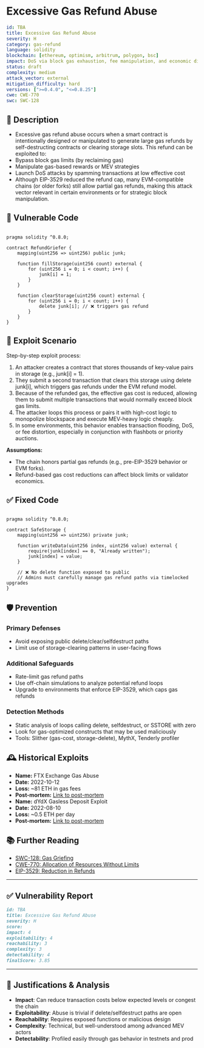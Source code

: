 # Excessive Gas Refund Abuse 

```YAML
id: TBA
title: Excessive Gas Refund Abuse 
severity: H
category: gas-refund
language: solidity
blockchain: [ethereum, optimism, arbitrum, polygon, bsc]
impact: DoS via block gas exhaustion, fee manipulation, and economic disruption
status: draft
complexity: medium
attack_vector: external
mitigation_difficulty: hard
versions: [">=0.4.0", "<=0.8.25"]
cwe: CWE-770
swc: SWC-128
```

## 📝 Description

- Excessive gas refund abuse occurs when a smart contract is intentionally designed or manipulated to generate large gas refunds by self-destructing contracts or clearing storage slots. This refund can be exploited to:
- Bypass block gas limits (by reclaiming gas)
- Manipulate gas-based rewards or MEV strategies
- Launch DoS attacks by spamming transactions at low effective cost
- Although EIP-3529 reduced the refund cap, many EVM-compatible chains (or older forks) still allow partial gas refunds, making this attack vector relevant in certain environments or for strategic block manipulation.

## 🚨 Vulnerable Code

```solidity

pragma solidity ^0.8.0;

contract RefundGriefer {
    mapping(uint256 => uint256) public junk;

    function fillStorage(uint256 count) external {
        for (uint256 i = 0; i < count; i++) {
            junk[i] = 1;
        }
    }

    function clearStorage(uint256 count) external {
        for (uint256 i = 0; i < count; i++) {
            delete junk[i]; // ❌ triggers gas refund
        }
    }
}
```

## 🧪 Exploit Scenario

Step-by-step exploit process:

1. An attacker creates a contract that stores thousands of key-value pairs in storage (e.g., junk[i] = 1).
2. They submit a second transaction that clears this storage using delete junk[i], which triggers gas refunds under the EVM refund model.
3. Because of the refunded gas, the effective gas cost is reduced, allowing them to submit multiple transactions that would normally exceed block gas limits.
4. The attacker loops this process or pairs it with high-cost logic to monopolize blockspace and execute MEV-heavy logic cheaply.
5. In some environments, this behavior enables transaction flooding, DoS, or fee distortion, especially in conjunction with flashbots or priority auctions.

**Assumptions:**

- The chain honors partial gas refunds (e.g., pre-EIP-3529 behavior or EVM forks).
- Refund-based gas cost reductions can affect block limits or validator economics.

## ✅ Fixed Code

```solidity

pragma solidity ^0.8.0;

contract SafeStorage {
    mapping(uint256 => uint256) private junk;

    function writeData(uint256 index, uint256 value) external {
        require(junk[index] == 0, "Already written");
        junk[index] = value;
    }

    // ❌ No delete function exposed to public
    // Admins must carefully manage gas refund paths via timelocked upgrades
}
```

## 🛡️ Prevention

### Primary Defenses

- Avoid exposing public delete/clear/selfdestruct paths
- Limit use of storage-clearing patterns in user-facing flows

### Additional Safeguards

- Rate-limit gas refund paths
- Use off-chain simulations to analyze potential refund loops
- Upgrade to environments that enforce EIP-3529, which caps gas refunds

### Detection Methods

- Static analysis of loops calling delete, selfdestruct, or SSTORE with zero
- Look for gas-optimized constructs that may be used maliciously
- Tools: Slither (gas-cost, storage-delete), MythX, Tenderly profiler

## 🕰️ Historical Exploits

- **Name:** FTX Exchange Gas Abuse 
- **Date:** 2022-10-12 
- **Loss:** ~81 ETH in gas fees 
- **Post-mortem:** [Link to post-mortem](https://github.com/MikeSpa/ethereum-exploit) 
- **Name:** dYdX Gasless Deposit Exploit 
- **Date:** 2022-08-10 
- **Loss:** ~0.5 ETH per day 
- **Post-mortem:** [Link to post-mortem](https://medium.com/@hacxyk/stealing-gas-from-dydx-0-5-eth-a-day-712c5fdc43a3) 
  
## 📚 Further Reading

- [SWC-128: Gas Griefing](https://swcregistry.io/docs/SWC-128)
- [CWE-770: Allocation of Resources Without Limits](https://cwe.mitre.org/data/definitions/770.html)
- [EIP-3529: Reduction in Refunds](https://eips.ethereum.org/EIPS/eip-3529) 

---

## ✅ Vulnerability Report

```markdown
id: TBA
title: Excessive Gas Refund Abuse 
severity: H
score:
impact: 4   
exploitability: 4 
reachability: 3   
complexity: 3     
detectability: 4  
finalScore: 3.85
```

---

## 📄 Justifications & Analysis

- **Impact**: Can reduce transaction costs below expected levels or congest the chain
- **Exploitability**: Abuse is trivial if delete/selfdestruct paths are open
- **Reachability**: Requires exposed functions or malicious design
- **Complexity**: Technical, but well-understood among advanced MEV actors
- **Detectability**: Profiled easily through gas behavior in testnets and prod